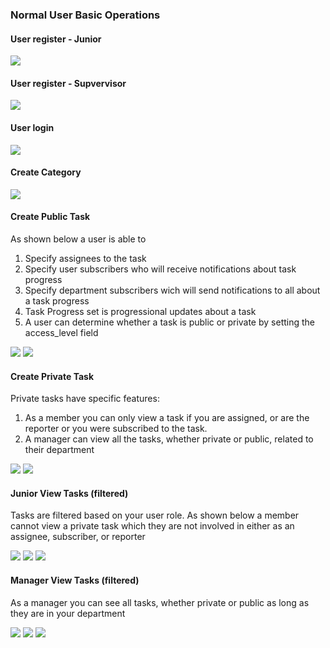 ### Normal User Basic Operations
#### User register - Junior
![](images/member_signup.png?)
#### User register - Supvervisor
![](images/manager_signup.png?)
#### User login
![](images/user_login.png?)
#### Create Category
![](images/create_category.png?)
#### Create Public Task
As shown below a user is able to 
1. Specify assignees to the task
2. Specify user subscribers who will receive notifications about task progress
3. Specify department subscribers wich will send notifications to all about a task progress
4. Task Progress set is progressional updates about a task
5. A user can determine whether a task is public or private by setting the access_level field

![](images/create_task_1.png?)
![](images/create_task_2.png?)
#### Create Private Task
Private tasks have specific features:
1. As a member you can only view a task if you are assigned, or are the reporter or you were subscribed to the task.
2. A manager can view all the tasks, whether private or public, related to their department

![](images/create_prv_task_1.png?)
![](images/create_prv_task_2.png?)

#### Junior View Tasks (filtered)
Tasks are filtered based on your user role. As shown below a member cannot view a private task which they are not involved in either as an assignee, subscriber, or reporter

![](images/filtered_private_1.png?)
![](images/filtered_private_2.png?)
![](images/filtered_private_3.png?)

#### Manager View Tasks (filtered)
As a manager you can see all tasks, whether private or public as long as they are in your department

![](images/filtered_private_manager_1.png?)
![](images/filtered_private_manager_2.png?)
![](images/filtered_private_manager_3.png?)